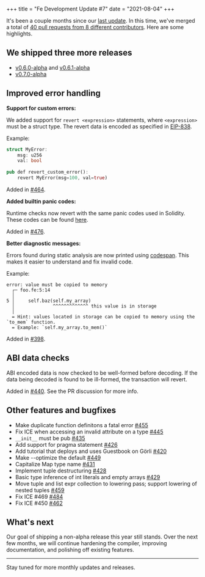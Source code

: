 
+++
title = "Fe Development Update #7"
date = "2021-08-04"
+++


It's been a couple months since our [last update](/posts/fe-development-update-6/). In this time, we've merged a total of [40 pull requests from 8 different contributors](https://github.com/ethereum/fe/pulls?q=is%3Apr+is%3Amerged+closed%3A2021-08-03%3E2021-05-29+). Here are some highlights.

## We shipped three more releases

- [v0.6.0-alpha](https://github.com/ethereum/fe/releases/tag/v0.6.0-alpha) and [v0.6.1-alpha](https://github.com/ethereum/fe/releases/tag/v0.6.1-alpha)
- [v0.7.0-alpha](https://github.com/ethereum/fe/releases/tag/v0.7.0-alpha)

## Improved error handling

**Support for custom errors:**

We added support for `revert <expression>` statements, where `<expression>` must be a struct type. The revert data is encoded as specified in [EIP-838](https://github.com/ethereum/EIPs/issues/838).

Example:

```rust
struct MyError:
    msg: u256
    val: bool
    
pub def revert_custom_error():
    revert MyError(msg=100, val=true)
```

Added in [#464](https://github.com/ethereum/fe/pull/464).

**Added builtin panic codes:**

Runtime checks now revert with the same panic codes used in Solidity. These codes can be found [here](https://docs.soliditylang.org/en/v0.8.4/control-structures.html?#panic-via-assert-and-error-via-require).

Added in [#476](https://github.com/ethereum/fe/pull/476).

**Better diagnostic messages:**

Errors found during static analysis are now printed using [codespan](https://github.com/brendanzab/codespan). This makes it easier to understand and fix invalid code.

Example:

```
error: value must be copied to memory
  ┌─ foo.fe:5:14
  │
5 │     self.baz(self.my_array)
  │              ^^^^^^^^^^^^^ this value is in storage
  │
  = Hint: values located in storage can be copied to memory using the `to_mem` function.
  = Example: `self.my_array.to_mem()`

```

Added in [#398](https://github.com/ethereum/fe/pull/398).

## ABI data checks

ABI encoded data is now checked to be well-formed before decoding. If the data being decoded is found to be ill-formed, the transaction will revert.

Added in [#440](https://github.com/ethereum/fe/pull/440). See the PR discussion for more info.

## Other features and bugfixes

-  Make duplicate function definitons a fatal error [#455](https://github.com/ethereum/fe/pull/455) 
-  Fix ICE when accessing an invalid attribute on a type [#445](https://github.com/ethereum/fe/pull/445)
-  `__init__` must be pub [#435](https://github.com/ethereum/fe/pull/435)
-  Add support for pragma statement [#426](https://github.com/ethereum/fe/pull/426)
-  Add tutorial that deploys and uses Guestbook on Görli [#420](https://github.com/ethereum/fe/pull/420) 
-  Make --optimize the default [#449](https://github.com/ethereum/fe/pull/449)
-  Capitalize Map type name [#431](https://github.com/ethereum/fe/pull/431)
-  Implement tuple destructuring [#428](https://github.com/ethereum/fe/pull/428)
-  Basic type inference of int literals and empty arrays [#429](https://github.com/ethereum/fe/pull/429)
-   Move tuple and list expr collection to lowering pass; support lowering of nested tuples [#459](https://github.com/ethereum/fe/pull/459)
-  Fix ICE #469 [#484](https://github.com/ethereum/fe/pull/484)
-  Fix ICE #450 [#462](https://github.com/ethereum/fe/pull/462)

## What's next

Our goal of shipping a non-alpha release this year still stands. Over the next few months, we will continue hardening the compiler, improving documentation, and polishing off existing features.

---

Stay tuned for more monthly updates and releases.
